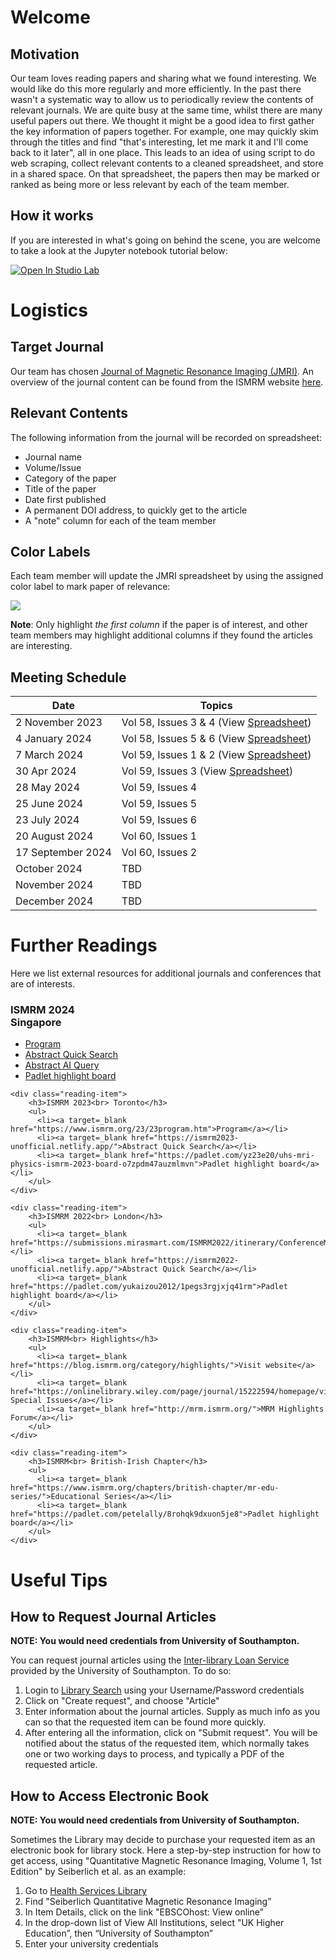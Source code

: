 # Welcome

## Motivation

Our team loves reading papers and sharing what we found interesting. We would like do this more regularly and more efficiently. In the past there wasn't a systematic way to allow us to periodically review the contents of relevant journals. We are quite busy at the same time, whilst there are many useful papers out there. We thought it might be a good idea to first gather the key information of papers together. For example, one may quickly skim through the titles and find "that's interesting, let me mark it and I'll come back to it later", all in one place. This leads to an idea of using script to do web scraping, collect relevant contents to a cleaned spreadsheet, and store in a shared space. On that spreadsheet, the papers then may be marked or ranked as being more or less relevant by each of the team member.

## How it works

If you are interested in what's going on behind the scene, you are welcome to take a look at the Jupyter notebook tutorial below:

[![Open In Studio Lab](https://studiolab.sagemaker.aws/studiolab.svg)](https://studiolab.sagemaker.aws/import/github/sotnir/mri-journal-lounge/blob/main/jmri-web-scrapping-demo.ipynb)

# Logistics

## Target Journal

Our team has chosen [Journal of Magnetic Resonance Imaging (JMRI)](https://onlinelibrary.wiley.com/journal/15222586). An overview of the journal content can be found from the ISMRM website [here](https://www.ismrm.org/membership-journals/journals/).

## Relevant Contents

The following information from the journal will be recorded on spreadsheet:

- Journal name
- Volume/Issue
- Category of the paper
- Title of the paper
- Date first published
- A permanent DOI address, to quickly get to the article
- A "note" column for each of the team member

## Color Labels

Each team member will update the JMRI spreadsheet by using the assigned color label to mark paper of relevance:

![](https://raw.githubusercontent.com/yukaizou2015/UHS-MRIPhysics-journal-web-scrapping/main/img/jmri-team-color.png)

**Note**: Only highlight _the first column_ if the paper is of interest, and other team members may highlight additional columns if they found the articles are interesting.

## Meeting Schedule

| Date             | Topics                                                                                                                                                 |
| ---------------- | ------------------------------------------------------------------------------------------------------------------------------------------------------ |
| 2 November 2023  | Vol 58, Issues 3 & 4 (View [Spreadsheet](https://uhsnhs.sharepoint.com/:x:/r/sites/MRIPhysics/Shared%20Documents/Journal%20Lounge/JMRI/jmri-all-summary.xlsx?d=wb8209d2634604cc392f21a06ccc10f9a&csf=1&web=1&e=gOFf17)) |
| 4 January 2024   | Vol 58, Issues 5 & 6 (View [Spreadsheet](https://uhsnhs.sharepoint.com/:x:/r/sites/MRIPhysics/Shared%20Documents/Journal%20Lounge/JMRI/jmri-all-summary.xlsx?d=wb8209d2634604cc392f21a06ccc10f9a&csf=1&web=1&e=gOFf17)) |
| 7 March 2024     | Vol 59, Issues 1 & 2 (View [Spreadsheet](https://uhsnhs.sharepoint.com/:x:/r/sites/MRIPhysics/Shared%20Documents/Journal%20Lounge/JMRI/jmri-all-summary.xlsx?d=wb8209d2634604cc392f21a06ccc10f9a&csf=1&web=1&e=gOFf17)) |
| 30 Apr 2024       | Vol 59, Issues 3 (View [Spreadsheet](https://uhsnhs.sharepoint.com/:x:/r/sites/MRIPhysics/Shared%20Documents/Journal%20Lounge/JMRI/jmri-all-summary.xlsx?d=wb8209d2634604cc392f21a06ccc10f9a&csf=1&web=1&e=gOFf17)) |
| 28 May 2024       | Vol 59, Issues 4 |
| 25 June 2024      | Vol 59, Issues 5 |
| 23 July 2024      | Vol 59, Issues 6 |
| 20 August 2024 | Vol 60, Issues 1 |
| 17 September 2024  | Vol 60, Issues 2 |
| October 2024  | TBD |
| November 2024  | TBD |
| December 2024  | TBD |

# Further Readings

Here we list external resources for additional journals and conferences that are of interests.

<div class="container">
    <div class="reading-item">
        <h3>ISMRM 2024<br> Singapore</h3>
        <ul>
          <li><a target=_blank href="https://www.ismrm.org/24/24program.htm">Program</a></li>
          <li><a target=_blank href="https://meetingsearch.ismrm.org/">Abstract Quick Search</a></li>
          <li><a target=_blank href="https://ismrm-2024-search.azurewebsites.net/">Abstract AI Query</a></li>
          <li><a target=_blank href="https://padlet.com/yz23e20/uhs-mri-physics-ismrm-2024-board-t87w7i23lhstnnue">Padlet highlight board</a></li>
        </ul>
    </div>

    <div class="reading-item">
        <h3>ISMRM 2023<br> Toronto</h3>
        <ul>
          <li><a target=_blank href="https://www.ismrm.org/23/23program.htm">Program</a></li>
          <li><a target=_blank href="https://ismrm2023-unofficial.netlify.app/">Abstract Quick Search</a></li>
          <li><a target=_blank href="https://padlet.com/yz23e20/uhs-mri-physics-ismrm-2023-board-o7zpdm47auzmlmvn">Padlet highlight board</a></li>
        </ul>
    </div>

    <div class="reading-item">
        <h3>ISMRM 2022<br> London</h3>
        <ul>
          <li><a target=_blank href="https://submissions.mirasmart.com/ISMRM2022/itinerary/ConferenceMatrix.aspx">Program</a></li>
          <li><a target=_blank href="https://ismrm2022-unofficial.netlify.app/">Abstract Quick Search</a></li>
          <li><a target=_blank href="https://padlet.com/yukaizou2012/1pegs3rgjxjq41rm">Padlet highlight board</a></li>
        </ul>
    </div>

    <div class="reading-item">
        <h3>ISMRM<br> Highlights</h3>
        <ul>
          <li><a target=_blank href="https://blog.ismrm.org/category/highlights/">Visit website</a></li>
          <li><a target=_blank href="https://onlinelibrary.wiley.com/page/journal/15222594/homepage/virtual_issues.htm">Virtual Special Issues</a></li>
          <li><a target=_blank href="http://mrm.ismrm.org/">MRM Highlights Forum</a></li>
        </ul>
    </div>

    <div class="reading-item">
        <h3>ISMRM<br> British-Irish Chapter</h3>
        <ul>
          <li><a target=_blank href="https://www.ismrm.org/chapters/british-chapter/mr-edu-series/">Educational Series</a></li>
          <li><a target=_blank href="https://padlet.com/petelally/8rohqk9dxuon5je8">Padlet highlight board</a></li>
        </ul>
    </div>

</div>

# Useful Tips

## How to Request Journal Articles

**NOTE: You would need credentials from University of Southampton.**

You can request journal articles using the [Inter-library Loan Service](https://library.soton.ac.uk/ill) provided by the University of Southampton. To do so:

1.  Login to [Library Search](https://southampton.on.worldcat.org/discovery) using your Username/Password credentials
2.  Click on "Create request", and choose "Article"
3.  Enter information about the journal articles. Supply as much info as you can so that the requested item can be found more quickly.
4.  After entering all the information, click on "Submit request". You will be notified about the status of the requested item, which normally takes one or two working days to process, and typically a PDF of the requested article.

## How to Access Electronic Book

**NOTE: You would need credentials from University of Southampton.**

Sometimes the Library may decide to purchase your requested item as an electronic book for library stock. Here a step-by-step instruction for how to get access, using "Quantitative Magnetic Resonance Imaging, Volume 1, 1st Edition" by Seiberlich et al. as an example:

1. Go to [Health Services Library](https://library.soton.ac.uk/hsl)
2. Find "Seiberlich Quantitative Magnetic Resonance Imaging”
3. In Item Details, click on the link "EBSCOhost: View online”
4. In the drop-down list of View All Institutions, select "UK Higher Education”, then “University of Southampton”
5. Enter your university credentials
